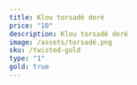 ```yaml
---
title: Klou torsadé doré
price: "10"
description: Klou torsadé doré
image: /assets/torsadé.png
sku: /twisted-gold
type: "1"
gold: true
---
```

